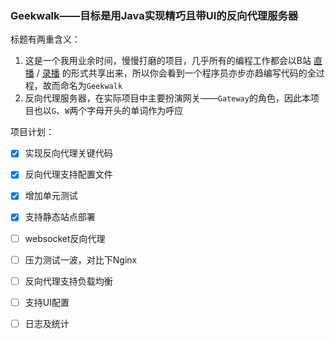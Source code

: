 ### Geekwalk——目标是用Java实现精巧且带UI的反向代理服务器

标题有两重含义：
1. 这是一个我用业余时间，慢慢打磨的项目，几乎所有的编程工作都会以B站 [直播](https://live.bilibili.com/10496628) / [录播](https://www.bilibili.com/video/BV1B64y1y7t1) 的形式共享出来，所以你会看到一个程序员亦步亦趋编写代码的全过程，故而命名为`Geekwalk`
2. 反向代理服务器，在实际项目中主要扮演网关——`Gateway`的角色，因此本项目也以`G`、`W`两个字母开头的单词作为呼应

项目计划：
* [x] 实现反向代理关键代码
* [x] 反向代理支持配置文件
* [x] 增加单元测试
* [x] 支持静态站点部署
* [ ] websocket反向代理 
* [ ] 压力测试一波，对比下Nginx
* [ ] 反向代理支持负载均衡
* [ ] 支持UI配置
* [ ] 日志及统计



